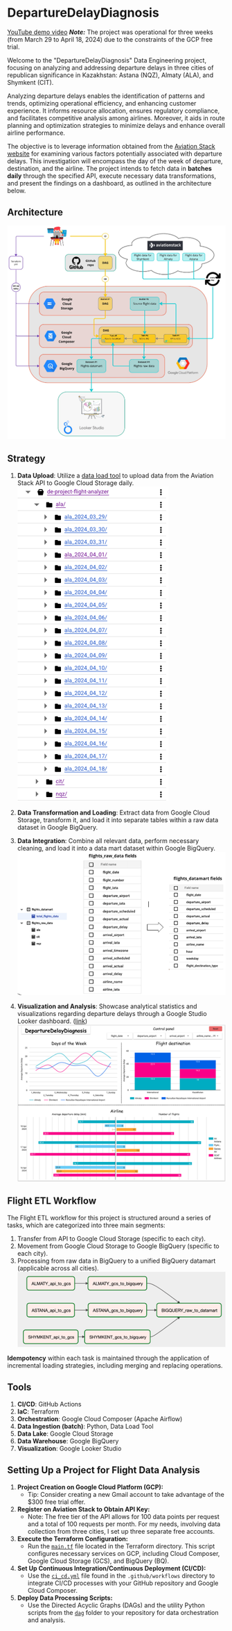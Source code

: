# DepartureDelayDiagnosis

[YouTube demo video](https://youtu.be/yMKLz_SAqw4?si=mwCZvA6qNBiYPKp0)
***Note:*** The project was operational for three weeks (from March 29 to April 18, 2024) due to the constraints of the GCP free trial.

Welcome to the "DepartureDelayDiagnosis" Data Engineering project, focusing on analyzing and addressing departure delays in three cities of republican significance in Kazakhstan: Astana (NQZ), Almaty (ALA), and Shymkent (CIT).

Analyzing departure delays enables the identification of patterns and trends, optimizing operational efficiency, and enhancing customer experience. It informs resource allocation, ensures regulatory compliance, and facilitates competitive analysis among airlines. Moreover, it aids in route planning and optimization strategies to minimize delays and enhance overall airline performance.

The objective is to leverage information obtained from the [Aviation Stack website](https://aviationstack.com/) for examining various factors potentially associated with departure delays. This investigation will encompass the day of the week of departure, destination, and the airline. The project intends to fetch data in **batches daily** through the specified API, execute necessary data transformations, and present the findings on a dashboard, as outlined in the architecture below.

## Architecture
![project architecture](Screenshots/Ramazan%20Data%20Eng%20Project.jpg)

## Strategy 
1. **Data Upload**: Utilize a [data load tool](https://dlthub.com/) to upload data from the Aviation Stack API to Google Cloud Storage daily.
![GCS project bucket](Screenshots/gcs_project_bucket.png)
  
2. **Data Transformation and Loading**: Extract data from Google Cloud Storage, transform it, and load it into separate tables within a raw data dataset in Google BigQuery.
  
3. **Data Integration**: Combine all relevant data, perform necessary cleaning, and load it into a data mart dataset within Google BigQuery.
![Google BigQuery datasets](Screenshots/bigquery_operations.png)

4. **Visualization and Analysis**: Showcase analytical statistics and visualizations regarding departure delays through a Google Studio Looker dashboard. ([link](https://lookerstudio.google.com/reporting/a3e131ab-435c-452c-89d1-ec205d9e11c5))
![Looker Studio Dashboard](Screenshots/looker_dashboard.png)

## Flight ETL Workflow

The Flight ETL workflow for this project is structured around a series of tasks, which are categorized into three main segments:
1. Transfer from API to Google Cloud Storage (specific to each city).
2. Movement from Google Cloud Storage to Google BigQuery (specific to each city).
3. Processing from raw data in BigQuery to a unified BigQuery datamart (applicable across all cities).
![dag_graph](Screenshots/flight_etl_graph.png)

**Idempotency** within each task is maintained through the application of incremental loading strategies, including merging and replacing operations.

## Tools
1. **CI/CD**: GitHub Actions
2. **IaC**: Terraform
3. **Orchestration**: Google Cloud Composer (Apache Airflow)
4. **Data Ingestion (batch)**: Python, Data Load Tool
5. **Data Lake**: Google Cloud Storage
6. **Data Warehouse**: Google BigQuery
7. **Visualization**: Google Looker Studio

## Setting Up a Project for Flight Data Analysis
1. **Project Creation on Google Cloud Platform (GCP):**
   - Tip: Consider creating a new Gmail account to take advantage of the $300 free trial offer.
2. **Register on Aviation Stack to Obtain API Key:**
   - Note: The free tier of the API allows for 100 data points per request and a total of 100 requests per month. For my needs, involving data collection from three cities, I set up three separate free accounts.
3. **Execute the Terraform Configuration:**
   - Run the [`main.tf`](terraform/main.tf) file located in the Terraform directory. This script configures necessary services on GCP, including Cloud Composer, Google Cloud Storage (GCS), and BigQuery (BQ).
4. **Set Up Continuous Integration/Continuous Deployment (CI/CD):**
   - Use the [`ci_cd.yml`](.github/workflows/ci_cd.yml) file found in the `.github/workflows` directory to integrate CI/CD processes with your GitHub repository and Google Cloud Composer.
5. **Deploy Data Processing Scripts:**
   - Use the Directed Acyclic Graphs (DAGs) and the utility Python scripts from the [`dag`](dags/) folder to your repository for data orchestration and analysis.